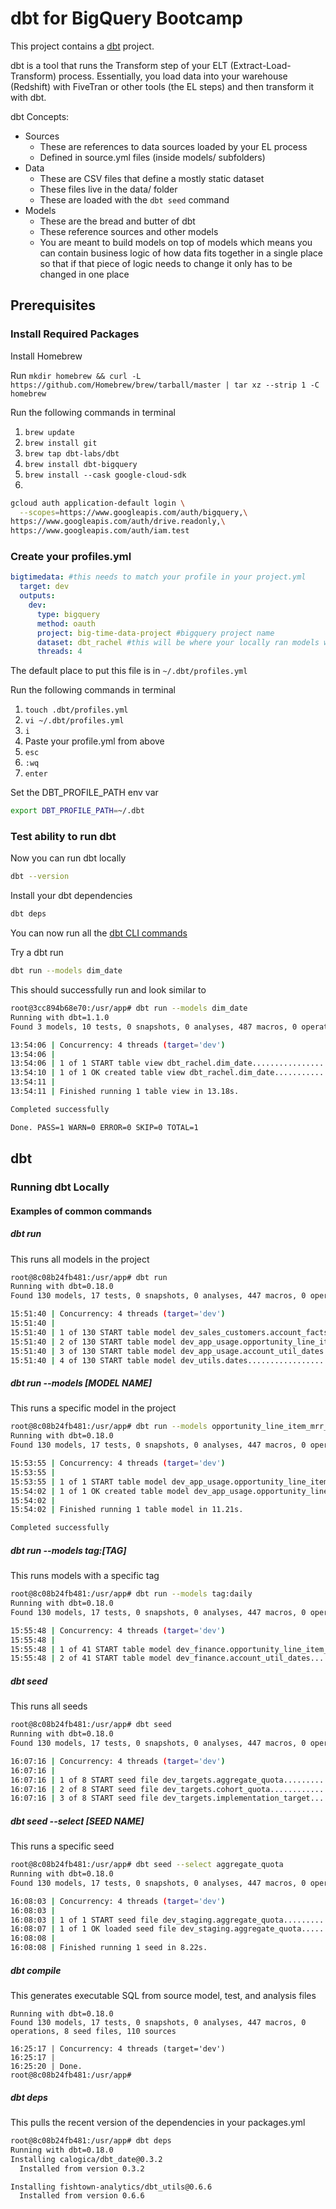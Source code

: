 # dbt for BigQuery Bootcamp

This project contains a [dbt](https://getdbt.com) project.

dbt is a tool that runs the Transform step of your ELT (Extract-Load-Transform) process. Essentially, you load data into your warehouse (Redshift) with FiveTran or other tools (the EL steps)
and then transform it with dbt.

dbt Concepts:
- Sources
    - These are references to data sources loaded by your EL process
    - Defined in source.yml files (inside models/ subfolders)
- Data
    - These are CSV files that define a mostly static dataset
    - These files live in the data/ folder
    - These are loaded with the `dbt seed` command
- Models
    - These are the bread and butter of dbt
    - These reference sources and other models
    - You are meant to build models on top of models which means you can contain business logic of how data fits together in a single place so that if that piece of logic needs to change it only has to be changed in one place

## Prerequisites

### Install Required Packages

Install Homebrew

Run `mkdir homebrew && curl -L https://github.com/Homebrew/brew/tarball/master | tar xz --strip 1 -C homebrew`

Run the following commands in terminal
1. `brew update`
2. `brew install git`
3. `brew tap dbt-labs/dbt`
4. `brew install dbt-bigquery`
5. `brew install --cask google-cloud-sdk`
6. 
```sh
gcloud auth application-default login \
  --scopes=https://www.googleapis.com/auth/bigquery,\
https://www.googleapis.com/auth/drive.readonly,\
https://www.googleapis.com/auth/iam.test
```

### Create your profiles.yml
```yml
bigtimedata: #this needs to match your profile in your project.yml
  target: dev
  outputs:
    dev:
      type: bigquery
      method: oauth
      project: big-time-data-project #bigquery project name
      dataset: dbt_rachel #this will be where your locally ran models will show up
      threads: 4
```
The default place to put this file is in `~/.dbt/profiles.yml`

Run the following commands in terminal
1. `touch .dbt/profiles.yml`
2. `vi ~/.dbt/profiles.yml`
3. `i`
4. Paste your profile.yml from above
5. `esc`
6. `:wq`
7. `enter`

Set the DBT_PROFILE_PATH env var
```sh
export DBT_PROFILE_PATH=~/.dbt
```

### Test ability to run dbt
Now you can run dbt locally
```sh
dbt --version
```

Install your dbt dependencies
```sh
dbt deps
```

You can now run all the [dbt CLI commands](https://docs.getdbt.com/reference/dbt-commands)

Try a dbt run
```sh
dbt run --models dim_date
```
This should successfully run and look similar to
```sh
root@3cc894b68e70:/usr/app# dbt run --models dim_date
Running with dbt=1.1.0
Found 3 models, 10 tests, 0 snapshots, 0 analyses, 487 macros, 0 operations, 1 seed file, 2 sources, 0 exposures, 0 metrics

13:54:06 | Concurrency: 4 threads (target='dev')
13:54:06 |
13:54:06 | 1 of 1 START table view dbt_rachel.dim_date............................. [RUN]
13:54:10 | 1 of 1 OK created table view dbt_rachel.dim_date........................ [SELECT in 3.68s]
13:54:11 |
13:54:11 | Finished running 1 table view in 13.18s.

Completed successfully

Done. PASS=1 WARN=0 ERROR=0 SKIP=0 TOTAL=1
```


## dbt
### Running dbt Locally
#### Examples of common commands
##### dbt run
This runs all models in the project
```sh
root@8c08b24fb481:/usr/app# dbt run
Running with dbt=0.18.0
Found 130 models, 17 tests, 0 snapshots, 0 analyses, 447 macros, 0 operations, 8 seed files, 110 sources

15:51:40 | Concurrency: 4 threads (target='dev')
15:51:40 | 
15:51:40 | 1 of 130 START table model dev_sales_customers.account_facts_start_date [RUN]
15:51:40 | 2 of 130 START table model dev_app_usage.opportunity_line_item_mrr_by_date.......... [RUN]
15:51:40 | 3 of 130 START table model dev_app_usage.account_util_dates.............. [RUN]
15:51:40 | 4 of 130 START table model dev_utils.dates........................... [RUN]
```
##### dbt run --models [MODEL NAME]
This runs a specific model in the project
```sh
root@8c08b24fb481:/usr/app# dbt run --models opportunity_line_item_mrr_by_date
Running with dbt=0.18.0
Found 130 models, 17 tests, 0 snapshots, 0 analyses, 447 macros, 0 operations, 8 seed files, 110 sources

15:53:55 | Concurrency: 4 threads (target='dev')
15:53:55 | 
15:53:55 | 1 of 1 START table model dev_app_usage.opportunity_line_item_mrr_by_date............ [RUN]
15:54:02 | 1 of 1 OK created table model dev_app_usage.opportunity_line_item_mrr_by_date....... [SELECT in 7.01s]
15:54:02 | 
15:54:02 | Finished running 1 table model in 11.21s.

Completed successfully
```
##### dbt run --models tag:[TAG]
This runs models with a specific tag
```sh
root@8c08b24fb481:/usr/app# dbt run --models tag:daily
Running with dbt=0.18.0
Found 130 models, 17 tests, 0 snapshots, 0 analyses, 447 macros, 0 operations, 8 seed files, 110 sources

15:55:48 | Concurrency: 4 threads (target='dev')
15:55:48 | 
15:55:48 | 1 of 41 START table model dev_finance.opportunity_line_item_mrr_by_date [RUN]
15:55:48 | 2 of 41 START table model dev_finance.account_util_dates............. [RUN]
```
##### dbt seed
This runs all seeds
```sh
root@8c08b24fb481:/usr/app# dbt seed
Running with dbt=0.18.0
Found 130 models, 17 tests, 0 snapshots, 0 analyses, 447 macros, 0 operations, 8 seed files, 110 sources

16:07:16 | Concurrency: 4 threads (target='dev')
16:07:16 | 
16:07:16 | 1 of 8 START seed file dev_targets.aggregate_quota................... [RUN]
16:07:16 | 2 of 8 START seed file dev_targets.cohort_quota...................... [RUN]
16:07:16 | 3 of 8 START seed file dev_targets.implementation_target............. [RUN]
```
##### dbt seed --select [SEED NAME]
This runs a specific seed
```sh
root@8c08b24fb481:/usr/app# dbt seed --select aggregate_quota
Running with dbt=0.18.0
Found 130 models, 17 tests, 0 snapshots, 0 analyses, 447 macros, 0 operations, 8 seed files, 110 sources

16:08:03 | Concurrency: 4 threads (target='dev')
16:08:03 | 
16:08:03 | 1 of 1 START seed file dev_staging.aggregate_quota............... [RUN]
16:08:07 | 1 of 1 OK loaded seed file dev_staging.aggregate_quota........... [INSERT 997 in 4.50s]
16:08:08 | 
16:08:08 | Finished running 1 seed in 8.22s.
```
##### dbt compile
This generates executable SQL from source model, test, and analysis files
```sroot@8c08b24fb481:/usr/app# dbt compile
Running with dbt=0.18.0
Found 130 models, 17 tests, 0 snapshots, 0 analyses, 447 macros, 0 operations, 8 seed files, 110 sources

16:25:17 | Concurrency: 4 threads (target='dev')
16:25:17 | 
16:25:20 | Done.
root@8c08b24fb481:/usr/app#
```
##### dbt deps
This pulls the recent version of the dependencies in your packages.yml
```sh
root@8c08b24fb481:/usr/app# dbt deps
Running with dbt=0.18.0
Installing calogica/dbt_date@0.3.2
  Installed from version 0.3.2

Installing fishtown-analytics/dbt_utils@0.6.6
  Installed from version 0.6.6
```
